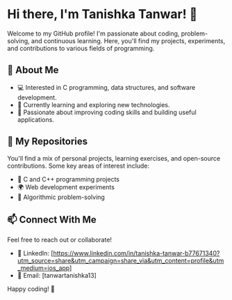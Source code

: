 # Hi there, I'm Tanishka Tanwar! 👋

Welcome to my GitHub profile! I'm passionate about coding, problem-solving, and continuous learning. Here, you'll find my projects, experiments, and contributions to various fields of programming.

## 🔹 About Me
- 💻 Interested in C programming, data structures, and software development.
- 🌱 Currently learning and exploring new technologies.
- 🎯 Passionate about improving coding skills and building useful applications.

## 📂 My Repositories
You'll find a mix of personal projects, learning exercises, and open-source contributions. Some key areas of interest include:
- 🚀 C and C++ programming projects
- 🌍 Web development experiments
- 🤖 Algorithmic problem-solving

## 📫 Connect With Me
Feel free to reach out or collaborate!
- 💬 LinkedIn: [https://www.linkedin.com/in/tanishka-tanwar-b77671340?utm_source=share&utm_campaign=share_via&utm_content=profile&utm_medium=ios_app]
- 📧 Email: [tanwartanishka13]

Happy coding! 🚀

